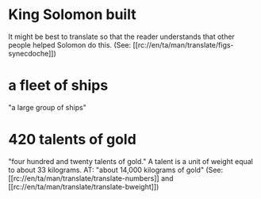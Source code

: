 # King Solomon built

It might be best to translate so that the reader understands that other people helped Solomon do this. (See: [[rc://en/ta/man/translate/figs-synecdoche]])

# a fleet of ships

"a large group of ships"

# 420 talents of gold

"four hundred and twenty talents of gold." A talent is a unit of weight equal to about 33 kilograms. AT: "about 14,000 kilograms of gold" (See: [[rc://en/ta/man/translate/translate-numbers]] and [[rc://en/ta/man/translate/translate-bweight]])